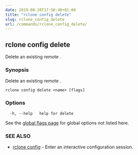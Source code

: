 ```yaml
---
date: 2019-08-28T17:50:40+01:00
title: "rclone config delete"
slug: rclone_config_delete
url: /commands/rclone_config_delete/
---
```

## rclone config delete

Delete an existing remote <name>.

### Synopsis

Delete an existing remote <name>.

```
rclone config delete <name> [flags]
```

### Options

```
  -h, --help   help for delete
```

See the [global flags page](/flags/) for global options not listed here.

### SEE ALSO

* [rclone config](/commands/rclone_config/)	 - Enter an interactive configuration session.

